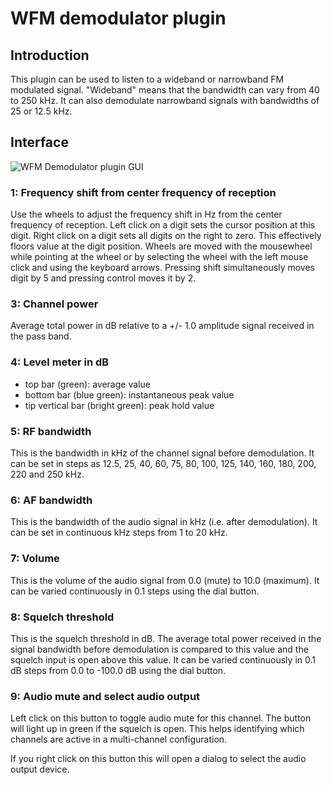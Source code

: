 <h1>WFM demodulator plugin</h1>

<h2>Introduction</h2>

This plugin can be used to listen to a wideband or narrowband FM modulated signal. "Wideband" means that the bandwidth can vary from 40 to 250 kHz. It can also demodulate narrowband signals with bandwidths of 25 or 12.5 kHz.

<h2>Interface</h2>

![WFM Demodulator plugin GUI](../../../doc/img/WFMDemod_plugin.png)

<h3>1: Frequency shift from center frequency of reception</h3>

Use the wheels to adjust the frequency shift in Hz from the center frequency of reception. Left click on a digit sets the cursor position at this digit. Right click on a digit sets all digits on the right to zero. This effectively floors value at the digit position. Wheels are moved with the mousewheel while pointing at the wheel or by selecting the wheel with the left mouse click and using the keyboard arrows. Pressing shift simultaneously moves digit by 5 and pressing control moves it by 2.

<h3>3: Channel power</h3>

Average total power in dB relative to a +/- 1.0 amplitude signal received in the pass band.

<h3>4: Level meter in dB</h3>

  - top bar (green): average value
  - bottom bar (blue green): instantaneous peak value
  - tip vertical bar (bright green): peak hold value

<h3>5: RF bandwidth</h3>

This is the bandwidth in kHz of the channel signal before demodulation. It can be set in steps as 12.5, 25, 40, 60, 75, 80, 100, 125, 140, 160, 180, 200, 220 and 250 kHz.

<h3>6: AF bandwidth</h3>

This is the bandwidth of the audio signal in kHz (i.e. after demodulation). It can be set in continuous kHz steps from 1 to 20 kHz.

<h3>7: Volume</h3>

This is the volume of the audio signal from 0.0 (mute) to 10.0 (maximum). It can be varied continuously in 0.1 steps using the dial button.

<h3>8: Squelch threshold</h3>

This is the squelch threshold in dB. The average total power received in the signal bandwidth before demodulation is compared to this value and the squelch input is open above this value. It can be varied continuously in 0.1 dB steps from 0.0 to -100.0 dB using the dial button.

<h3>9: Audio mute and select audio output</h3>

Left click on this button to toggle audio mute for this channel. The button will light up in green if the squelch is open. This helps identifying which channels are active in a multi-channel configuration.

If you right click on this button this will open a dialog to select the audio output device.
